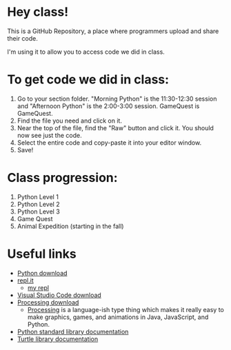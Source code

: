 # Hey class!
This is a GitHub Repository, a place where programmers upload and share their code.

I'm using it to allow you to access code we did in class.

# To get code we did in class:
1. Go to your section folder. "Morning Python" is the 11:30-12:30 session and "Afternoon Python" is the 2:00-3:00 session. GameQuest is GameQuest.
2. Find the file you need and click on it.
3. Near the top of the file, find the "Raw" button and click it. You should now see just the code.
4. Select the entire code and copy-paste it into your editor window.
5. Save!

# Class progression:
1. Python Level 1
2. Python Level 2
3. Python Level 3
4. Game Quest
5. Animal Expedition (starting in the fall)

# Useful links
- [Python download](https://www.python.org/downloads/)
- [repl.it](http://repl.it/)
  - [my repl](https://repl.it/@gschare)
- [Visual Studio Code download](https://code.visualstudio.com/download)
- [Processing download](https://processing.org/download/)
  - [Processing](https://processing.org/) is a language-ish type thing which makes it really easy to make graphics, games, and animations in Java, JavaScript, and Python.
- [Python standard library documentation](https://docs.python.org/3.7/library/index.html)
- [Turtle library documentation](https://docs.python.org/3.7/library/turtle.html)
